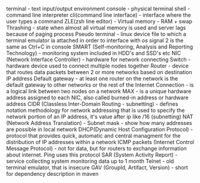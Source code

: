 
terminal - text input/output environment
console - physical terminal
shell - command line interpreter
cli(command line interface) - interface where the user types a command
ZLE(zsh line editor) - 
Virtual memory - RAM + swap
Thrashing - state when almost all virtual memory is used and server lags because of paging process
Pseudo terminal - linux device file to which a terminal emulator ia attached in order to interface with  os
signal 2 is the same as Ctrl+C in console
SMART (Self-monitoring, Analysis and Reporting Technology) - monitoring system included in HDD's and SSD's etc
NIC (Network Interface Controller) - hardware for network connecting
Switch - hardware device used to connect multiple nodes together
Router - device that routes data packets between 2 or more networks based on destination IP address
Default gateway - at least one router on the network is the default gateway to other networks or the rest of the Internet
Connection - is a logical link between two nodes on a network
MAX - is a unique hardware address assigned to each NIC, also called burned-in address or hardware address
CIDR (Classless Inter-Domain Routing - subnetting) - defines notation methodology for network addressing that is used to specify the network portion of an IP address, it's value after ip like /16 (subnetting)
NAT (Network Address Translation) - 
Subnet mask - show how many addresses are possible in local network
DHCP(Dynamic Host Configuration Protocol) - protocol that provides quick, automatic and central managment for the distribution of IP addresses within a network
ICMP packets (Internet Control Message Protocol) - not for data, but for routers to exchange information about internet. Ping uses this protocol
SAR (System Activity Report) - service collecting system monitoring data up to 1 month
Telnet - old terminal emulator, that is insecure
GAV (GroupId, Artifact, Version) - short for dependency description in maven
